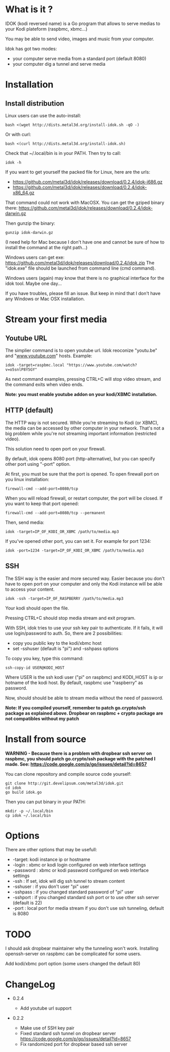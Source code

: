 What is it ?
============

IDOK (kodi reversed name) is a Go program that allows to serve medias to your Kodi plateform (raspbmc, xbmc...)

You may be able to send video, images and music from your computer.

Idok has got two modes:

* your computer serve media from a standard port (default 8080)
* your computer dig a tunnel and serve media

Installation
============

## Install distribution

Linux users can use the auto-install:

	bash <(wget http://dists.metal3d.org/install-idok.sh -qO -)

Or with curl:

	bash <(curl http://dists.metal3d.org/install-idok.sh)

Check that ~/.local/bin is in your PATH. Then try to call:

	idok -h

If you want to get yourself the packed file for Linux, here are the urls:

* https://github.com/metal3d/idok/releases/download/0.2.4/idok-i686.gz
* https://github.com/metal3d/idok/releases/download/0.2.4/idok-x86_64.gz



That command could not work with MacOSX. You can get the gziped binary there: 
https://github.com/metal3d/idok/releases/download/0.2.4/idok-darwin.gz

Then gunzip the binary:

	gunzip idok-darwin.gz

(I need help for Mac because I don't have one and cannot be sure of how to install the command at the right path...)

Windows users can get exe:
https://github.com/metal3d/idok/releases/download/0.2.4/idok.zip
The "idok.exe" file should be launched from command line (cmd command). 

Windows users (again) may know that there is no graphical interface for the idok tool. Maybe one day...

If you have troubles, please fill an issue. But keep in mind that I don't have any Windows or Mac OSX installation. 

Stream your first media
=======================

## Youtube URL

The simplier command is to open youtube url. Idok reoconize "youtu.be" and "www.youtube.com" hosts. Example:

	idok -target=raspbmc.local "https://www.youtube.com/watch?v=o5snlP8Y5GY"

As next command examples, pressing CTRL+C will stop video stream, and the command exits when video ends.

**Note: you must enable youtube addon on your kodi/XBMC installation.**


## HTTP (default)

The HTTP way is not secured. While you're streaming to Kodi (or XBMC), the media can be accessed by other computer in your network. That's not a big problem while you're not streaming important information (restricted video). 

This solution need to open port on your firewall. 

By default, idok opens 8080 port (http-alternative), but you can specify other port using "-port" option.

At first, you must be sure that the port is opened. To open firewall port on you linux installation:

	firewall-cmd --add-port=8080/tcp

When you will reload firewall, or restart computer, the port will be closed. If you want to keep that port opened:

	firewall-cmd --add-port=8080/tcp --permanent

Then, send media:

	idok -target=IP_OF_KODI_OR_XBMC /path/to/media.mp3

If you've opened other port, you can set it. For example for port 1234:

	idok -port=1234 -target=IP_OF_KODI_OR_XBMC /path/to/media.mp3


## SSH

The SSH way is the easier and more secured way. Easier because you don't have to open port on your computer and only the Kodi instance will be able to access your content.

	idok -ssh -target=IP_OF_RASPBERRY /path/to/media.mp3

Your kodi should open the file.

Pressing CTRL+C should stop media stream and exit program.

With SSH, idok tries to use your ssh key pair to authenticate. If it fails, it will use login/password to auth. So, there are 2 possibilities:

* copy you public key to the kodi/xbmc host
* set -sshuser (default is "pi") and -sshpass options

To copy you key, type this command:

	ssh-copy-id USER@KODI_HOST

Where USER is the ssh kodi user ("pi" on raspbmc) and KODI_HOST is ip or hotname of the kodi host. By default, raspbmc use "raspberry" as password.

Now, should should be able to stream media without the need of password.

**Note: If you compiled yourself, remember to patch go.crypto/ssh package as explained above. Dropbear on raspbmc + crypto package are not compatibles without my patch**

Install from source
===================

**WARNING - Because there is a problem with dropbear ssh server on raspbmc, you should patch go.crypto/ssh package with the patched I made. See:
https://code.google.com/p/go/issues/detail?id=8657**

You can clone repository and compile source code yourself:

	git clone http://git.develipsum.com/metal3d/idok.git
	cd idok
	go build idok.go

Then you can put binary in your PATH:

	mkdir -p ~/.local/bin
	cp idok ~/.local/bin

Options
=======

There are other options that may be usefull:

* -target: kodi instance ip or hostname 
* -login : xbmc or kodi login configured on web interface settings
* -password : xbmc or kodi password configured on web interface settings
* -ssh : If set, idok will dig ssh tunnel to stream content
* -sshuser : if you don't user "pi" user
* -sshpass : if you changed standard password of "pi" user
* -sshport : if you changed standard ssh port or to use other ssh server (default is 22)
* -port : local port for media stream if you don't use ssh tunneling, default is 8080

TODO
====

I should ask dropbear maintainer why the tunneling won't work. Installing openssh-server on raspbmc can be complicated for some users.

Add kodi/xbmc port option (some users changed the default 80) 

ChangeLog
=========

* 0.2.4
  - Add youtube url support

* 0.2.2
  - Make use of SSH key pair
  - Fixed standard ssh tunnel on dropbear server https://code.google.com/p/go/issues/detail?id=8657
  - Fix randomized port for dropbear based ssh server
